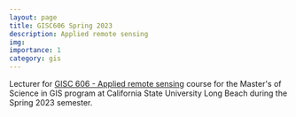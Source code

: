```yaml
---
layout: page
title: GISC606 Spring 2023
description: Applied remote sensing
img:
importance: 1
category: gis
---
```


Lecturer for [GISC 606 - Applied remote sensing](https://alex-pakalniskis.github.io/gisc606-spring2023/) course for the Master's of Science in GIS program at California State University Long Beach during the Spring 2023 semester.
